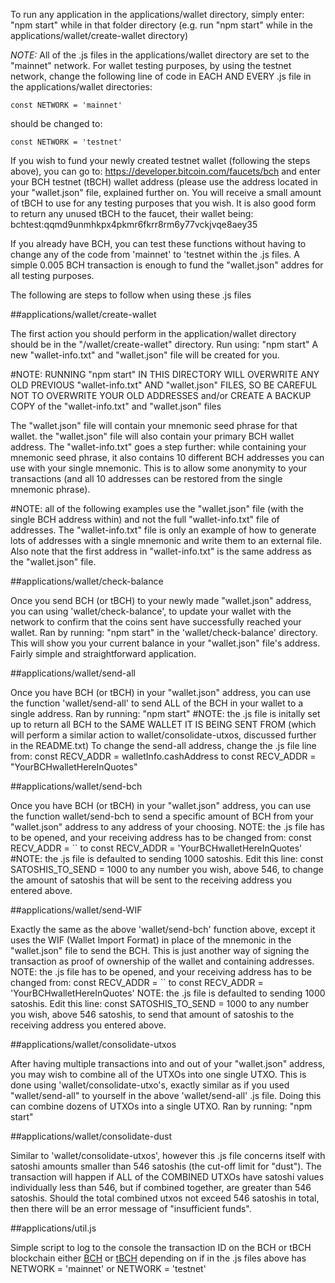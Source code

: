 To run any application in the applications/wallet directory, simply enter:
"npm start"
while in that folder directory (e.g. run "npm start" while in the
applications/wallet/create-wallet directory)

*NOTE:*
All of the .js files in the applications/wallet directory are set to the
"mainnet" network. For wallet testing purposes, by using the testnet network,
change the following line of code in EACH AND EVERY .js file in the
applications/wallet directories:

`const NETWORK = 'mainnet'`

should be changed to:

`const NETWORK = 'testnet'`

If you wish to fund your newly created testnet wallet (following the steps above),
you can go to:
https://developer.bitcoin.com/faucets/bch
and enter your BCH testnet (tBCH) wallet address (please use the address located
in your "wallet.json" file, explained further on. You will receive a small amount
of tBCH to use for any testing purposes that you wish.
It is also good form to return any unused tBCH to the faucet, their wallet being:
bchtest:qqmd9unmhkpx4pkmr6fkrr8rm6y77vckjvqe8aey35

If you already have BCH, you can test these functions without having to change
any of the code from 'mainnet' to 'testnet within the .js files. A simple 0.005
BCH transaction is enough to fund the "wallet.json" addres for all testing
purposes.


The following are steps to follow when using these .js files


##applications/wallet/create-wallet

The first action you should perform in the application/wallet directory
should be in the "/wallet/create-wallet" directory. Run using:
"npm start"
A new "wallet-info.txt" and "wallet.json" file will be created for you.

#NOTE:
RUNNING "npm start" IN THIS DIRECTORY WILL OVERWRITE ANY OLD PREVIOUS
"wallet-info.txt" AND "wallet.json" FILES, SO BE CAREFUL NOT TO OVERWRITE
YOUR OLD ADDRESSES and/or CREATE A BACKUP COPY of the "wallet-info.txt"
and "wallet.json" files

The "wallet.json" file will contain your mnemonic seed phrase for that wallet.
the "wallet.json" file will also contain your primary BCH wallet address.
The "wallet-info.txt" goes a step further: while containing your mnemonic
seed phrase, it also contains 10 different BCH addresses you can use with your
single mnemonic. This is to allow some anonymity to your transactions
(and all 10 addresses can be restored from the single mnemonic phrase).

#NOTE:
all of the following examples use the "wallet.json" file (with the single
BCH address within) and not the full "wallet-info.txt" file of addresses.
The "wallet-info.txt" file is only an example of how to generate lots of
addresses with a single mnemonic and write them to an external file. Also
note that the first address in "wallet-info.txt" is the same address as the
"wallet.json" file.


##applications/wallet/check-balance

Once you send BCH (or tBCH) to your newly made "wallet.json" address, you can
using 'wallet/check-balance', to update your wallet with the network to
confirm that the coins sent have successfully reached your wallet. Ran by running:
"npm start"
in the 'wallet/check-balance' directory. This will show you your current balance
in your "wallet.json" file's address. Fairly simple and straightforward
application.


##applications/wallet/send-all

Once you have BCH (or tBCH) in your "wallet.json" address, you can use the function
'wallet/send-all' to send ALL of the BCH in your wallet to a single address.
Ran by running:
"npm start"
#NOTE:
the .js file is initally set up to return all BCH to the SAME WALLET IT IS
BEING SENT FROM (which will perform a similar action to wallet/consolidate-utxos,
discussed further in the README.txt)
To change the send-all address, change the .js file line from:
const RECV_ADDR = walletInfo.cashAddress
to
const RECV_ADDR = "YourBCHwalletHereInQuotes"


##applications/wallet/send-bch

Once you have BCH (or tBCH) in your "wallet.json" address, you can use the function
wallet/send-bch to send a specific amount of BCH from your "wallet.json" address
to any address of your choosing.
NOTE: the .js file has to be opened, and your receiving address has to be
changed from:
const RECV_ADDR = ``
to
const RECV_ADDR = 'YourBCHwalletHereInQuotes'
#NOTE:
the .js file is defaulted to sending 1000 satoshis. Edit this line:
const SATOSHIS_TO_SEND = 1000
to any number you wish, above 546, to change the amount of satoshis that will be
sent to the receiving address you entered above.


##applications/wallet/send-WIF

Exactly the same as the above 'wallet/send-bch' function above, except it uses
the WIF (Wallet Import Format) in place of the mnemonic in the "wallet.json"
file to send the BCH. This is just another way of signing the transaction
as proof of ownership of the wallet and containing addresses.
NOTE: the .js file has to be opened, and your receiving address has to be
changed from:
const RECV_ADDR = ``
to
const RECV_ADDR = 'YourBCHwalletHereInQuotes'
NOTE: the .js file is defaulted to sending 1000 satoshis. Edit this line:
const SATOSHIS_TO_SEND = 1000
to any number you wish, above 546 satoshis, to send that amount of satoshis
to the receiving address you entered above.


##applications/wallet/consolidate-utxos

After having multiple transactions into and out of your "wallet.json" address,
you may wish to combine all of the UTXOs into one single UTXO. This is done
using 'wallet/consolidate-utxo's, exactly similar as if you used "wallet/send-all"
to yourself in the above 'wallet/send-all' .js file. Doing this can combine
dozens of UTXOs into a single UTXO. Ran by running:
"npm start"


##applications/wallet/consolidate-dust

Similar to 'wallet/consolidate-utxos', however this .js file concerns itself
with satoshi amounts smaller than 546 satoshis (the cut-off limit for "dust").
The transaction will happen if ALL of the COMBINED UTXOs have satoshi values
individually less than 546, but if combined together, are greater than 546
satoshis. Should the total combined utxos not exceed 546 satoshis in total,
then there will be an error message of "insufficient funds".

##applications/util.js

Simple script to log to the console the transaction ID on the BCH or tBCH blockchain
either
[BCH](https://explorer.bitcoin.com/bch/tx/)
or
[tBCH](https://explorer.bitcoin.com/tbch/tx)
depending on if in the .js files above has
NETWORK = 'mainnet'
or
NETWORK = 'testnet'
